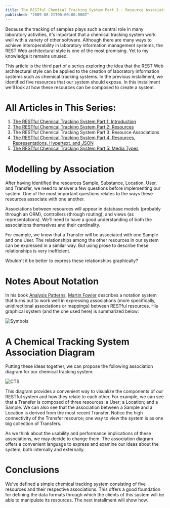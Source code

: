 ```yaml
---
title: The RESTful Chemical Tracking System Part 3 - Resource Associations
published: "2009-08-21T00:00:00.000Z"
---
```


Because the tracking of samples plays such a central role in many laboratory activities, it's important that a chemical tracking system work well with a variety of other software. Although there are many ways to achieve interoperability in laboratory information management systems, the REST Web architectural style is one of the most promising. Yet to my knowledge it remains unused.

This article is the third part of a series exploring the idea that the REST Web architectural style can be applied to the creation of laboratory information systems such as chemical tracking systems. In the previous installment, we identified five resources that our system should expose. In this installment we'll look at how these resources can be composed to create a system.

# All Articles in This Series:

1.  [The RESTful Chemical Tracking System Part 1: Introduction](/articles/2009/08/07/the-restful-chemical-tracking-system-part-1-introduction)
2.  [The RESTful Chemical Tracking System Part 2: Resources](/articles/2009/08/14/the-restful-chemical-tracking-system-part-2-resources)
3.  The RESTful Chemical Tracking System Part 3: Resource Associations
4.  [The RESTful Chemical Tracking System Part 4: Resources, Representations, Hypertext, and JSON](/articles/2009/08/28/the-restful-chemical-tracking-system-part-4-resources-representations-hypertext-and-json)
5. [The RESTful Chemical Tracking System Part 5: Media Types](/articles/2009/09/10/the-restful-chemical-tracking-system-part-5-media-types)

# Modelling by Association

After having identified the resources Sample, Substance, Location, User, and Transfer, we need to answer a few questions before implementing our system. One of the most important questions relates to the ways these resources associate with one another.

Associations between resources will appear in database models (probably through an ORM), controllers (through routing), and views (as representations). We'll need to have a good understanding of both the associations themselves and their cardinality.

For example, we know that a Transfer will be associated with one Sample and one User. The relationships among the other resources in our system can be expressed in a similar way. But using prose to describe these relationships is very inefficient.

Wouldn't it be better to express these relationships graphically?

# Notes About Notation

In his book [Analysis Patterns](http://www.amazon.com/Analysis-Patterns-Reusable-Addison-Wesley-Technology/dp/0201895420), [Martin Fowler](http://martinfowler.com/) describes a notation system that turns out to work well in expressing associations (more specifically, unidirectional associations or mappings) between RESTful resources. His graphical system (and the one used here) is summarized below:

![Symbols](/images/posts/20090820/symbols.png "Symbols")

# A Chemical Tracking System Association Diagram

Putting these ideas together, we can propose the following association diagram for our chemical tracking system:

![CTS](/images/posts/20090820/cts.png "CTS")

This diagram provides a convenient way to visualize the components of our RESTful system and how they relate to each other. For example, we can see that a Transfer is composed of three resources: a User; a Location; and a Sample. We can also see that the association between a Sample and a Location is derived from the most recent Transfer. Notice the high connectivity of the Transfer resource; one way to view the system is as one big collection of Transfers.

As we think about the usability and performance implications of these associations, we may decide to change them. The association diagram offers a convenient language to express and examine our ideas about the system, both internally and externally. 

# Conclusions

We've defined a simple chemical tracking system consisting of five resources and their respective associations. This offers a good foundation for defining the data formats through which the clients of this system will be able to manipulate its resources. The next installment will show how.